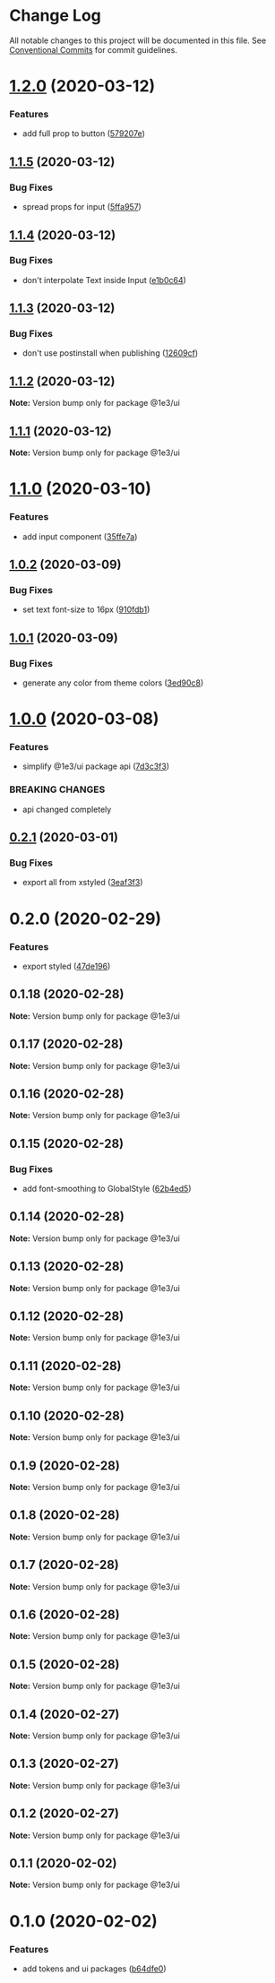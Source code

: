 # Change Log

All notable changes to this project will be documented in this file.
See [Conventional Commits](https://conventionalcommits.org) for commit guidelines.

# [1.2.0](https://github.com/1e3/ui/compare/@1e3/ui@1.1.5...@1e3/ui@1.2.0) (2020-03-12)


### Features

* add full prop to button ([579207e](https://github.com/1e3/ui/commit/579207e0c6cd773dcbad0405304f4e63131c63ab))





## [1.1.5](https://github.com/1e3/ui/compare/@1e3/ui@1.1.4...@1e3/ui@1.1.5) (2020-03-12)


### Bug Fixes

* spread props for input ([5ffa957](https://github.com/1e3/ui/commit/5ffa95700e1e6fc81fada9d12ebb9b2fc78e806d))





## [1.1.4](https://github.com/1e3/ui/compare/@1e3/ui@1.1.3...@1e3/ui@1.1.4) (2020-03-12)


### Bug Fixes

* don't interpolate Text inside Input ([e1b0c64](https://github.com/1e3/ui/commit/e1b0c644531f5133ccb483399872b42ddecb2dcf))





## [1.1.3](https://github.com/1e3/ui/compare/@1e3/ui@1.1.2...@1e3/ui@1.1.3) (2020-03-12)


### Bug Fixes

* don't use postinstall when publishing ([12609cf](https://github.com/1e3/ui/commit/12609cf00a2b322c8b3a33aba9951cd8fa7c5b4c))





## [1.1.2](https://github.com/1e3/ui/compare/@1e3/ui@1.1.1...@1e3/ui@1.1.2) (2020-03-12)

**Note:** Version bump only for package @1e3/ui





## [1.1.1](https://github.com/1e3/ui/compare/@1e3/ui@1.1.0...@1e3/ui@1.1.1) (2020-03-12)

**Note:** Version bump only for package @1e3/ui

# [1.1.0](https://github.com/1e3/ui/compare/@1e3/ui@1.0.2...@1e3/ui@1.1.0) (2020-03-10)

### Features

- add input component ([35ffe7a](https://github.com/1e3/ui/commit/35ffe7a62494280f945ca1dcdd4b89583a49ff6e))

## [1.0.2](https://github.com/1e3/ui/compare/@1e3/ui@1.0.1...@1e3/ui@1.0.2) (2020-03-09)

### Bug Fixes

- set text font-size to 16px ([910fdb1](https://github.com/1e3/ui/commit/910fdb13ebb19ac7e5668781aadf10aa0cc7c9f0))

## [1.0.1](https://github.com/1e3/ui/compare/@1e3/ui@1.0.0...@1e3/ui@1.0.1) (2020-03-09)

### Bug Fixes

- generate any color from theme colors ([3ed90c8](https://github.com/1e3/ui/commit/3ed90c8864b536ee7a62e1fe7183f197f6fda0ef))

# [1.0.0](https://github.com/1e3/ui/compare/@1e3/ui@0.2.1...@1e3/ui@1.0.0) (2020-03-08)

### Features

- simplify @1e3/ui package api ([7d3c3f3](https://github.com/1e3/ui/commit/7d3c3f345afceff87f3c10331341b2a07a556e10))

### BREAKING CHANGES

- api changed completely

## [0.2.1](https://github.com/1e3/ui/compare/@1e3/ui@0.2.0...@1e3/ui@0.2.1) (2020-03-01)

### Bug Fixes

- export all from xstyled ([3eaf3f3](https://github.com/1e3/ui/commit/3eaf3f38036c254fa39b7dc88f5d332c2efe8e12))

# 0.2.0 (2020-02-29)

### Features

- export styled ([47de196](https://github.com/1e3/ui/commit/47de196159f3fd9c346618739ab6f9090fa85387))

## 0.1.18 (2020-02-28)

**Note:** Version bump only for package @1e3/ui

## 0.1.17 (2020-02-28)

**Note:** Version bump only for package @1e3/ui

## 0.1.16 (2020-02-28)

**Note:** Version bump only for package @1e3/ui

## 0.1.15 (2020-02-28)

### Bug Fixes

- add font-smoothing to GlobalStyle ([62b4ed5](https://github.com/1e3/ui/commit/62b4ed50bb83ee1f81625fc9694e159d61332335))

## 0.1.14 (2020-02-28)

**Note:** Version bump only for package @1e3/ui

## 0.1.13 (2020-02-28)

**Note:** Version bump only for package @1e3/ui

## 0.1.12 (2020-02-28)

**Note:** Version bump only for package @1e3/ui

## 0.1.11 (2020-02-28)

**Note:** Version bump only for package @1e3/ui

## 0.1.10 (2020-02-28)

**Note:** Version bump only for package @1e3/ui

## 0.1.9 (2020-02-28)

**Note:** Version bump only for package @1e3/ui

## 0.1.8 (2020-02-28)

**Note:** Version bump only for package @1e3/ui

## 0.1.7 (2020-02-28)

**Note:** Version bump only for package @1e3/ui

## 0.1.6 (2020-02-28)

**Note:** Version bump only for package @1e3/ui

## 0.1.5 (2020-02-28)

**Note:** Version bump only for package @1e3/ui

## 0.1.4 (2020-02-27)

**Note:** Version bump only for package @1e3/ui

## 0.1.3 (2020-02-27)

**Note:** Version bump only for package @1e3/ui

## 0.1.2 (2020-02-27)

**Note:** Version bump only for package @1e3/ui

## 0.1.1 (2020-02-02)

**Note:** Version bump only for package @1e3/ui

# 0.1.0 (2020-02-02)

### Features

- add tokens and ui packages ([b64dfe0](https://github.com/1e3/ui/commit/b64dfe046999ba6f6c65ca7160c5de4536f70e09))
